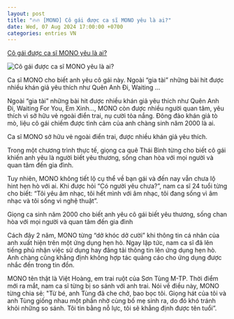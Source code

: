 ```yaml
---
layout: post
title: "🔥🔥 [MONO] Cô gái được ca sĩ MONO yêu là ai?"
date: Wed, 07 Aug 2024 17:00:00 +0700
categories: entries VN
---
```

[Cô gái được ca sĩ MONO yêu là ai?](https://www.saostar.vn/giai-tri/co-gai-duoc-ca-si-mono-yeu-la-ai-202408071635557372.html)

![Cô gái được ca sĩ MONO yêu là ai?](https://ss-images.saostar.vn/fb1200png_2/2024/8/7/pc/1723023355737/2s5589o3ok1-se1lf8vh5u2-ztohofc6ye3.jpg/fbsscover.png)

Ca sĩ MONO cho biết anh yêu cô gái này. Ngoài “gia tài” những bài hit được nhiều khán giả yêu thích như Quên Anh Đi, Waiting ...

Ngoài “gia tài” những bài hit được nhiều khán giả yêu thích như Quên Anh Đi, Waiting For You, Em Xinh…, MONO còn được nhiều người quan tâm, yêu thích vì sở hữu vẻ ngoài điển trai, nụ cười tỏa nắng. Đông đảo khán giả tò mò, liệu cô gái chiếm được tình cảm của anh chàng sinh năm 2000 là ai.

Ca sĩ MONO sở hữu vẻ ngoài điển trai, được nhiều khán giả yêu thích.

Trong một chương trình thực tế, giọng ca quê Thái Bình từng cho biết cô gái khiến anh yêu là người biết yêu thương, sống chan hòa với mọi người và quan tâm đến gia đình.

Tuy nhiên, MONO không tiết lộ cụ thể về bạn gái và đến nay vẫn chưa lộ hint hẹn hò với ai. Khi được hỏi “Có người yêu chưa?”, nam ca sĩ 24 tuổi từng cho biết: “Tôi yêu âm nhạc, tôi hết mình với âm nhạc, tôi đang sống vì âm nhạc và tôi sống vì nghệ thuật”.

Giọng ca sinh năm 2000 cho biết anh yêu cô gái biết yêu thương, sống chan hòa với mọi người và quan tâm đến gia đình

Cách đây 2 năm, MONO từng “dở khóc dở cười” khi thông tin cá nhân của anh xuất hiện trên một ứng dụng hẹn hò. Ngay lập tức, nam ca sĩ đã lên tiếng phủ nhận việc sử dụng hay đăng tải thông tin lên ứng dụng hẹn hò. Anh chàng cũng khẳng định không hợp tác quảng cáo cho ứng dụng được nhắc đến trong tin đồn.

MONO tên thật là Việt Hoàng, em trai ruột của Sơn Tùng M-TP. Thời điểm mới ra mắt, nam ca sĩ từng bị so sánh với anh trai. Nói về điều này, MONO từng chia sẻ: "Từ bé, anh Tùng đã che chở, bao bọc tôi. Giọng hát của tôi và anh Tùng giống nhau một phần nhờ cùng bố mẹ sinh ra, do đó khó tránh khỏi những so sánh. Tôi tin bằng nỗ lực, tôi sẽ khẳng định được tên tuổi”.

